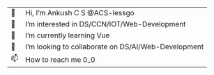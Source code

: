 <table>
  <tr>
    <td>👋</td>
    <td>Hi, I’m Ankush C S @ACS-lessgo</td>
  </tr>
  <tr>
    <td>👀</td>
    <td>I’m interested in DS/CCN/IOT/Web-Development</td>
  </tr>
  <tr>
    <td>🌱</td>
    <td>I’m currently learning Vue</td>
  </tr>
  <tr>
    <td>💞️</td>
    <td>I’m looking to collaborate on DS/AI/Web-Development</td>
  </tr>
  <tr>
    <td>📫</td>
    <td>How to reach me 0_0</td>
  </tr>
</table>



 
 

<!---
ACS-lessgo/ACS-lessgo is a ✨ special ✨ repository because its `README.md` (this file) appears on your GitHub profile.
You can click the Preview link to take a look at your changes.
--->
